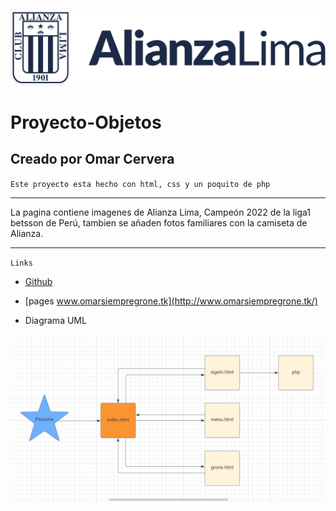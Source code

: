 ![Hola](./img/logo.svg)

# Proyecto-Objetos

## Creado por Omar Cervera

`Este proyecto esta hecho con html, css y un poquito de php`

---

La pagina contiene imagenes de Alianza Lima, Campeón 2022 de la liga1 betsson de Perú, tambien se añaden fotos familiares con la camiseta de Alianza.

---

`Links`

- [Github](https://github.com/omarerick/Proyecto-Objetos)

- [pages www.omarsiempregrone.tk](http://www.omarsiempregrone.tk/)

- Diagrama UML

![Diagrama](./docs/diagrama.jpg)
